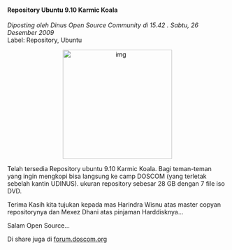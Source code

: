 #### Repository Ubuntu 9.10 Karmic Koala
_Diposting oleh Dinus Open Source Community di 15.42 . Sabtu, 26 Desember 2009_
<br>
Label: Repository, Ubuntu

<div align="center">
	<img src="./assets/noimg.jpg" height="250px" alt="img">
</div> 

Telah tersedia Repository ubuntu 9.10 Karmic Koala. Bagi teman-teman yang ingin mengkopi bisa langsung ke camp DOSCOM (yang terletak sebelah kantin UDINUS).
ukuran repository sebesar 28 GB dengan 7 file iso DVD.

Terima Kasih kita tujukan kepada mas Harindra Wisnu atas master copyan repositorynya dan Mexez Dhani atas pinjaman Harddisknya...

Salam Open Source...

Di share juga di [forum.doscom.org](http://forum.doscom.org/viewtopic.php?f=10&t=46)
